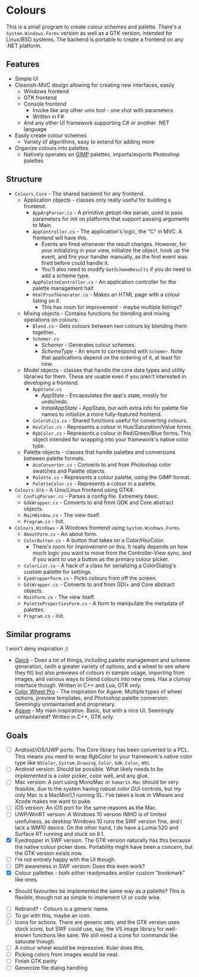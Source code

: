 # Colours

This is a small program to create colour schemes and palette. There's a `System.Windows.Forms` version as well as a GTK version, intended for Linux/BSD systems. The backend is portable to create a frontend on any .NET platform.

## Features

* Simple UI
* Cleanish-MVC design allowing for creating new interfaces, easily
    * Windows frontend
    * GTK frontend
    * Console frontend
        * Invoke like any other unix tool - one shot with parameters
        * Written in F#
    * And any other UI framework supporting C# or another .NET language
* Easily create colour schemes
    * Variety of algorithms, easy to extend for adding more
* Organize colours into palettes
    * Natively operates on [GIMP](http://gimp.org) palettes, imports/exports Photoshop palettes

## Structure

* `Colours.Core` - The shared backend for any frontend.
    * Application objects - classes only really useful for building a frontend.
    	* `AppArgParser.cs` - A primitive getopt-like parser, used to pass parameters for init on platforms that support passing arguments to Main.
    	* `AppController.cs`  - The application's logic, the "C" in MVC. A frontend will have this.
    		* Events are fired whenever the result changes. However, for your initializing in your view, initialize the object, hook up the event, and fire your handler manually, as the first event was fired before could handle it.
            * You'll also need to modify `GetSchemeResults` if you do need to add a scheme type.
        * `AppPaletteController.cs` - An application controller for the palette management half.
    	* `HtmlProofGenerator.cs` - Makes an HTML page with a colour listing on it.
    		* This has room for improvement - maybe multiple listings? 
    * Mixing objects - Contains functions for blending and mixing operations on colours.
        * `Blend.cs` - Gets colours between two colours by blending them together..
	    * `Schemer.cs`
		    * *Schemer* - Generates colour schemes.
		    * *SchemeType* - An enum to correspond with `Schemer`. Note that applications depend on the ordering of it, at least for now.
    * Model objects - classes that handle the core data types and utility libraries for them. These are usable even if you aren't interested in developing a frontend.
        * `AppState.cs`
		    * *AppState* - Encapsulates the app's state, mostly for undo/redo.
            * *InitialAppState* - AppState, but with extra info for palette file names to initialize a more fully-featured frontend.
	    * `ColorUtils.cs` - Shared functions useful for converting colours.
	    * `HsvColor.cs` - Represents a colour in Hue/Saturation/Value forms.
        * `RgbColor.cs` - Represents a colour in Red/Green/Blue forms. This object intended for wrapping into your framework's native color type.
    * Palette objects - classes that handle palettes and conversions between palette formats.
        * `AcoConverter.cs` - Converts to and from Photoshop color swatches and Palette objects.
        * `Palette.cs` - Represents a colour palette, using the GIMP format.
        * `PaletteColor.cs` - Represents a colour in a palette.
* `Colours.Gtk` - A Unix/Linux frontend using GTK#.
	* `ConfigParser.cs` - Parses a config file. Extremely basic.
	* `GdkWrapper.cs` - Converts to and from GDK and Core abstract objects.
	* `MainWindow.cs` - The view itself.
	* `Program.cs` - Init.
* `Colours.Windows` - A Windows frontend using `System.Windows.Forms`.
    * `AboutForm.cs` - An about form.
	* `ColorButton.cs` - A button that takes on a Color/HsvColor.
		* There's room for improvement on this. It really depends on how much logic you want to move from the Controller-View sync, and if you want to use a button as the primary colour picker.
	* `ColorList.cs` - A hack of a class for serializing a ColorDialog's custom pallette for settings.
    * `EyedropperForm.cs` - Picks colours from off the screen.
    * `GdiWrapper.cs` - Converts to and from GDI+ and Core abstract objects.
	* `MainForm.cs` - The view itself.
    * `PalettePropertiesForm.cs` - A form to manipulate the metadata of palettes.
	* `Program.cs` - Init.

## Similar programs

I won't deny inspiration ;)

* [Gpick](https://github.com/thezbyg/gpick) - Does a lot of things, including palette management and scheme generation, (with a greater variety of options, and a wheel to see where they fit) but also previews of colours in sample usage, importing from images, and various ways to blend colours into new ones. Has a clumsy interface though. Written in C++ and Lua, GTK only.
* [Color Wheel Pro](http://www.color-wheel-pro.com/) - The inspiration for Agave. Multiple types of wheel options, preview templates, and Photoshop palette conversion. Seemingly unmaintained and proprietary.
* [Agave](http://home.gna.org/colorscheme/) - My main inspiration. Basic, but with a nice UI. Seemingly unmaintained? Written in C++, GTK only.

## Goals

* [ ] Android/iOS/UWP ports: The Core library has been converted to a PCL. This means you need to wrap RgbColor to your framework's native color type like `NSColor`, `System.Drawing.Color`, `Gdk.Color`, etc.
 * [ ] Android version: Should be possible. What likely needs to be implemented is a color picker, color well, and any glue.
 * [ ] Mac version: A port using MonoMac or `Xamarin.Mac` should be very feasible, due to the system having robust color GUI controls, but my only Mac is a MacMini1,1 running SL. I've taken a look in VMware and Xcode makes me want to puke.
 * [ ] iOS version: An iOS port for the same reasons as the Mac.
 * [ ] UWP/WinRT version: A Windows 10 version IMHO is of limited usefulness, as desktop Windows 10 runs the SWF version fine, and I lack a WM10 device. On the other hand, I do have a Lumia 520 and Surface RT running and stuck on 8.1.
* [X] Eyedropper in SWF version. The GTK version naturally has this because the native colour picker does. Portability might have been a concern, but the GTK version exists now.
 * [ ] I'm not entirely happy with the UI though.
* [ ] DPI awareness in SWF version: Does this even work?
* [X] Colour pallettes - both either readymades and/or custom "bookmark" like ones.
 * Should favourites be implemented the same way as a pallette? This is flexible, though not as simple to implement UI or code wise.
* [ ] Rebrand? - Colours is a generic name.
 * [ ] To go with this, maybe an icon.
* [ ] Icons for actions. There are generic sets, and the GTK version uses stock icons, but SWF could use, say, the VS image library for well-known functions like save. We still need a icons for commands like saturate though.
* [ ] A colour wheel would be impressive. Kuler does this.
* [ ] Picking colors from images would be neat.
* [ ] Finish GTK parity
 * [ ] Genercize file dialog handling